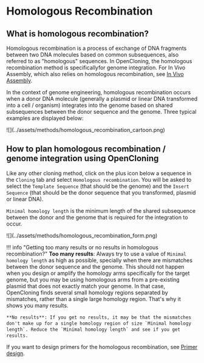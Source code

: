 # Homologous Recombination

## What is homologous recombination?

Homologous recombination is a process of exchange of DNA fragments between two DNA molecules based on common subsequences, also referred to as "homologous" sequences. In OpenCloning, the homologous recombination method is specificallyfor genome integration. For In Vivo Assembly, which also relies on homologous recombination, see [In Vivo Assembly](../methods/in_vivo_assembly.md).

In the context of genome engineering, homologous recombination occurs when a donor DNA molecule (generally a plasmid or linear DNA transformed into a cell / organism) integrates into the genome based on shared subsequences between the donor sequence and the genome. Three typical examples are displayed below:

<div markdown style="max-width: 800px" class="img-container">
![](../assets/methods/homologous_recombination_cartoon.png)
</div>

## How to plan homologous recombination / genome integration using OpenCloning

Like any other cloning method, click on the plus icon below a sequence in the `Cloning` tab and select `Homologous recombination`. You will be asked to select the `Template Sequence` (that should be the genome) and the `Insert Sequence` (that should be the donor sequence that you transformed, plasmid or linear DNA).

`Minimal homology length` is the minimum length of the shared subsequence between the donor and the genome that is required for the integration to occur.

<div markdown style="max-width: 600px" class="img-container">
![](../assets/methods/homologous_recombination_form.png)
</div>

!!! info "Getting too many results or no results in homologous recombination?"
    **Too many results**: Always try to use a value of `Minimal homology length` as high as possible, specially when there are mismatches between the donor sequence and the genome. This should not happen when you design or amplify the homology arms specifically for the target genome, but you may be using homologous arms from a pre-existing plasmid that does not exactly match your genome. In that case, OpenCloning finds several small homology regions separated by mismatches, rather than a single large homology region. That's why it shows you many results.

    **No results**: If you get no results, it may be that the mismatches don't make up for a single homology region of size `Minimal homology length`. Reduce the `Minimal homology length` and see if you get results.

If you want to design primers for the homologous recombination, see [Primer design](../primer_design.md#primer-design-for-homologous-recombination).